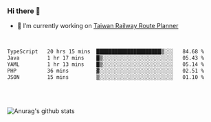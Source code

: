 ### Hi there 👋

- 🔭 I’m currently working on [Taiwan Railway Route Planner](https://github.com/Taiwan-Railway-Route-Planner)

<br/>

<!--START_SECTION:waka-->

```txt
TypeScript   20 hrs 15 mins  █████████████████████▒░░░   84.68 %
Java         1 hr 17 mins    █▒░░░░░░░░░░░░░░░░░░░░░░░   05.43 %
YAML         1 hr 13 mins    █▒░░░░░░░░░░░░░░░░░░░░░░░   05.14 %
PHP          36 mins         ▓░░░░░░░░░░░░░░░░░░░░░░░░   02.51 %
JSON         15 mins         ▒░░░░░░░░░░░░░░░░░░░░░░░░   01.10 %
```

<!--END_SECTION:waka-->

<br/>
<br/>

![Anurag's github stats](https://github-readme-stats.vercel.app/api?username=DepickereSven&show_icons=true&theme=tokyonight)



<!--
**DepickereSven/DepickereSven** is a ✨ _special_ ✨ repository because its `README.md` (this file) appears on your GitHub profile.

Here are some ideas to get you started:

- 🔭 I’m currently working on ...
- 🌱 I’m currently learning ...
- 👯 I’m looking to collaborate on ...
- 🤔 I’m looking for help with ...
- 💬 Ask me about ...
- 📫 How to reach me: ...
- 😄 Pronouns: ...
- ⚡ Fun fact: ...
-->
